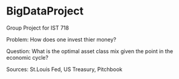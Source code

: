 # BigDataProject
Group Project for IST 718 

Problem: How does one invest thier money?

Question: What is the optimal asset class mix given the point in the economic cycle?

Sources: St.Louis Fed, US Treasury, Pitchbook

